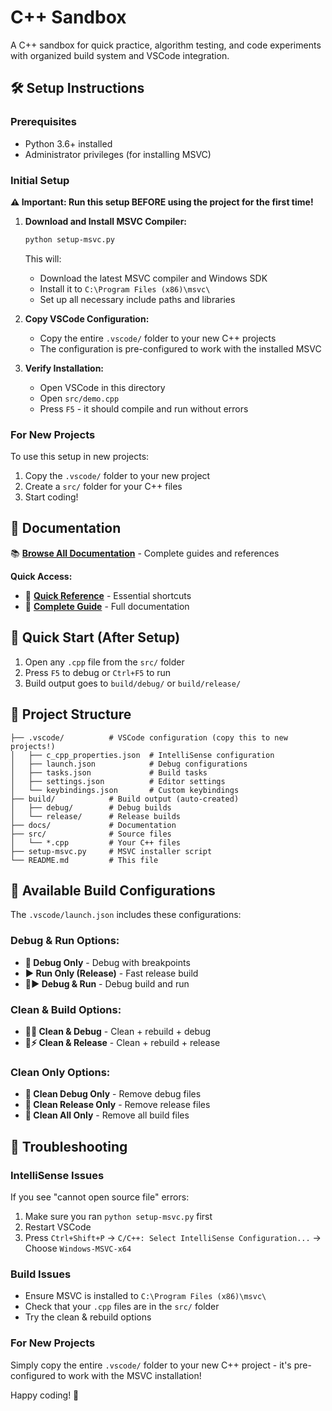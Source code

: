 # C++ Sandbox

A C++ sandbox for quick practice, algorithm testing, and code experiments with organized build system and VSCode integration.

## 🛠️ Setup Instructions

### Prerequisites
- Python 3.6+ installed
- Administrator privileges (for installing MSVC)

### Initial Setup

**⚠️ Important: Run this setup BEFORE using the project for the first time!**

1. **Download and Install MSVC Compiler:**
   ```bash
   python setup-msvc.py
   ```
   This will:
   - Download the latest MSVC compiler and Windows SDK
   - Install it to `C:\Program Files (x86)\msvc\`
   - Set up all necessary include paths and libraries

2. **Copy VSCode Configuration:**
   - Copy the entire `.vscode/` folder to your new C++ projects
   - The configuration is pre-configured to work with the installed MSVC

3. **Verify Installation:**
   - Open VSCode in this directory
   - Open `src/demo.cpp`
   - Press `F5` - it should compile and run without errors

### For New Projects

To use this setup in new projects:
1. Copy the `.vscode/` folder to your new project
2. Create a `src/` folder for your C++ files
3. Start coding!

## 📖 Documentation

📚 **[Browse All Documentation](docs/)** - Complete guides and references

**Quick Access:**
- 🎯 **[Quick Reference](docs/Quick-Reference.md)** - Essential shortcuts
- 🚀 **[Complete Guide](docs/VSCode-CPP-Keybindings.md)** - Full documentation

## 🚀 Quick Start (After Setup)

1. Open any `.cpp` file from the `src/` folder
2. Press `F5` to debug or `Ctrl+F5` to run
3. Build output goes to `build/debug/` or `build/release/`

## 📁 Project Structure

```
├── .vscode/          # VSCode configuration (copy this to new projects!)
│   ├── c_cpp_properties.json  # IntelliSense configuration
│   ├── launch.json            # Debug configurations
│   ├── tasks.json             # Build tasks
│   ├── settings.json          # Editor settings
│   └── keybindings.json       # Custom keybindings
├── build/            # Build output (auto-created)
│   ├── debug/        # Debug builds
│   └── release/      # Release builds
├── docs/             # Documentation
├── src/              # Source files
│   └── *.cpp         # Your C++ files
├── setup-msvc.py     # MSVC installer script
└── README.md         # This file
```

## 🎯 Available Build Configurations

The `.vscode/launch.json` includes these configurations:

### Debug & Run Options:
- **🐛 Debug Only** - Debug with breakpoints
- **▶️ Run Only (Release)** - Fast release build
- **🐛▶️ Debug & Run** - Debug build and run

### Clean & Build Options:
- **🧹🐛 Clean & Debug** - Clean + rebuild + debug
- **🧹⚡ Clean & Release** - Clean + rebuild + release

### Clean Only Options:
- **🧹 Clean Debug Only** - Remove debug files
- **🧹 Clean Release Only** - Remove release files
- **🧹 Clean All Only** - Remove all build files

## 🔧 Troubleshooting

### IntelliSense Issues
If you see "cannot open source file" errors:
1. Make sure you ran `python setup-msvc.py` first
2. Restart VSCode
3. Press `Ctrl+Shift+P` → `C/C++: Select IntelliSense Configuration...` → Choose `Windows-MSVC-x64`

### Build Issues
- Ensure MSVC is installed to `C:\Program Files (x86)\msvc\`
- Check that your `.cpp` files are in the `src/` folder
- Try the clean & rebuild options

### For New Projects
Simply copy the entire `.vscode/` folder to your new C++ project - it's pre-configured to work with the MSVC installation!

Happy coding! 🎉
